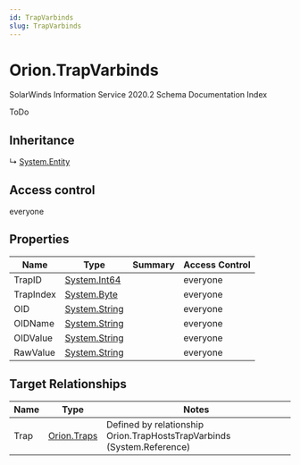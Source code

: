 ```yaml
---
id: TrapVarbinds
slug: TrapVarbinds
---
```


# Orion.TrapVarbinds

SolarWinds Information Service 2020.2 Schema Documentation Index

ToDo

## Inheritance

↳ [System.Entity](./../System/Entity)

## Access control

everyone

## Properties

| Name | Type | Summary | Access Control |
| ------ | ------ | ------ | ------ |
| TrapID | [System.Int64](https://docs.microsoft.com/en-us/dotnet/api/system.int64) |  | everyone |
| TrapIndex | [System.Byte](https://docs.microsoft.com/en-us/dotnet/api/system.byte) |  | everyone |
| OID | [System.String](https://docs.microsoft.com/en-us/dotnet/api/system.string) |  | everyone |
| OIDName | [System.String](https://docs.microsoft.com/en-us/dotnet/api/system.string) |  | everyone |
| OIDValue | [System.String](https://docs.microsoft.com/en-us/dotnet/api/system.string) |  | everyone |
| RawValue | [System.String](https://docs.microsoft.com/en-us/dotnet/api/system.string) |  | everyone |

## Target Relationships

| Name | Type | Notes |
| ------ | ------ | ------ |
| Trap | [Orion.Traps](./../Orion/Traps) | Defined by relationship Orion.TrapHostsTrapVarbinds (System.Reference) |

